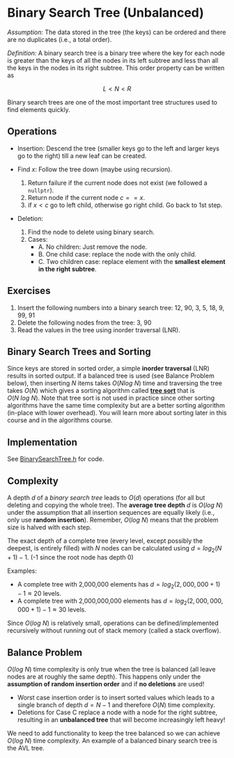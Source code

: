 # Binary Search Tree (Unbalanced)

_Assumption:_ The data stored in the tree (the keys) can be ordered and there are no duplicates (i.e., a total order).

_Definition:_ A binary search tree is a binary tree where the key for each node is greater than the keys of all the nodes in its left subtree and less than all the keys in the nodes in its right subtree.
    This order property can be written as 
    
$$L < N < R$$

Binary search trees are one of the most important tree structures used to find elements quickly.


## Operations
* Insertion: Descend the tree (smaller keys go to the left and larger keys go to the right) till a new leaf can be created.

* Find $x$: Follow the tree down (maybe using recursion).
    1. Return failure if the current node does not exist (we followed a `nullptr`).
    2. Return node if the current node $c == x$.
    3. if $x < c$ go to left child, otherwise go right child. Go back to 1st step. 

* Deletion: 
    1. Find the node to delete using binary search.
    2. Cases:
        - A. No children: Just remove the node.
        - B. One child case: replace the node with the only child.
        - C. Two children case: replace element with the **smallest element in
            the right subtree**.


## Exercises 
1. Insert the following numbers into a binary search tree: 12, 90, 3, 5, 18, 9, 99, 91
2. Delete the following nodes from the tree: 3, 90
3. Read the values in the tree using inorder traversal (LNR).


## Binary Search Trees and Sorting
Since keys are stored in sorted order, a simple **inorder traversal** (LNR) results in sorted output.
If a balanced tree is used (see Balance Problem below), then inserting $N$ items takes $O(N log\ N)$ time and traversing 
the tree takes $O(N)$ which gives a sorting algorithm called [**tree sort**](https://en.wikipedia.org/wiki/Tree_sort) that is $O(N\ log\ N)$. Note that tree sort is not used in practice since other sorting algorithms 
have the same time complexity but are a better sorting algorithm (in-place with lower overhead). You will learn more about sorting later in this course and in the algorithms course.

## Implementation
See [BinarySearchTree.h](BinarySearchTree.h) for code.


## Complexity 
A depth $d$ of a _binary search tree_ leads to $O(d)$ operations (for all but deleting and copying the whole tree). The **average tree depth** $d$ is $O(log\ N)$ under the
assumption that all insertion sequences are equally likely (i.e., only use **random insertion**). Remember, $O(log\ N)$ means 
that the problem size is halved with each step.

The exact depth of a complete tree (every level, except possibly the deepest, is entirely filled) with $N$ nodes can be calculated using $d = log_2(N + 1) - 1$. (-1 since the root node has depth 0)

Examples: 
* A complete tree with 2,000,000 elements has $d = log_2(2,000,000 + 1) - 1 \approx 20$ levels.
* A complete tree with 2,000,000,000 elements has $d = log_2(2,000,000,000 + 1) - 1 \approx 30$ levels.

Since $O(log\ N)$ is relatively small, operations can be defined/implemented recursively without running out of stack memory (called a stack overflow).


## Balance Problem
$O(log\ N)$ time complexity is only true 
when the tree is balanced (all leave nodes are at roughly the same depth). This happens only
under the **assumption of random insertion order** and if **no deletions** are used! 

* Worst case insertion order is to insert sorted values which leads to a single branch of depth $d = N - 1$ and therefore
 $O(N)$ time complexity.
* Deletions for Case C replace a node with a node for the right subtree, resulting in an **unbalanced tree** that 
  will become increasingly left heavy!

We need to add functionality to keep the tree balanced so we can achieve $O(log\ N)$ time complexity. An example of a
balanced binary search tree is the AVL tree.

